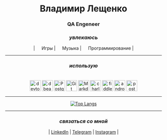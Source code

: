 <div align="center">

# Владимир Лещенко

### QA Engeneer

### **_увлекаюсь_**

|
<img width="14px" src="https://user-images.githubusercontent.com/60035393/149417705-cc34cf52-a359-4e36-894b-fdcb6fe5092b.png" /> Игры |
<img width="14px" src="https://user-images.githubusercontent.com/60035393/149417851-289b899b-e462-45d2-9ee4-68e60a26130a.png" /> Музыка |
<img width="14px" src="https://user-images.githubusercontent.com/60035393/149418001-d9c07ba9-401b-4d5e-958d-714166b03f1f.png" /> Программирование |

<hr>

### **_использую_** <br><br>
	
<div>
	<img alt="devtools" width="35px" src="https://user-images.githubusercontent.com/89486551/143319750-2f729405-4b8a-4f73-8e16-b5c7780517fc.png" />
	<img alt="dbeaver" width="35px" src="https://user-images.githubusercontent.com/89486551/143319757-0bbd31ce-7860-447a-9571-504653849d0b.png" />
	<img alt="PostgreSQL" width="35px" src="https://user-images.githubusercontent.com/89486551/143319773-17f2e07b-8dc2-4f02-9b60-e9f0b421ce06.png" />
	<img alt="Git" width="35px" src="https://user-images.githubusercontent.com/89486551/143319775-c711ac23-04f8-44dd-9a0b-ea3698467e9e.png" />
	<img alt="Markdown" width="35px" src="https://user-images.githubusercontent.com/89486551/143319781-e0cb8223-f5db-4cfd-b2f8-9fab2e227023.png" />
	<img alt="charles" width="35px" src="https://user-images.githubusercontent.com/89486551/143319787-e5eb9aa4-5b57-454f-b903-64282274af76.png" />
	<img alt="fiddler" width="35px" src="https://user-images.githubusercontent.com/89486551/143319792-72034e75-f2fe-4589-b741-6f21a2433a71.png" />
	<img alt="android-studio" width="35px" src="https://user-images.githubusercontent.com/89486551/143319797-01713acf-1cc6-49c9-ae92-d520d55cef17.png" />
	<img alt="postman" width="35px" src="https://user-images.githubusercontent.com/89486551/143319803-99550e9f-bdde-4354-b38a-a3aa8ffc9a77.png" />
</div>

<hr>

[![Top Langs](https://github-readme-stats.vercel.app/api/top-langs/?username=lvnnew&layout=compact)](https://github.com/anuraghazra/github-readme-stats)

<hr>

### **_связаться со мной_**

| [LinkedIn][li] | [Telegram][tg] | [Instagram][in] |

[tg]: https://t.me/leshenkov
[li]: https://www.linkedin.com/in/lvnnew/
[in]: https://www.instagram.com/leshenkovn/
	
<div>
